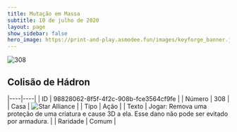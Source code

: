 ```yaml
---
title: Mutação em Massa
subtitle: 10 de julho de 2020
layout: page
show_sidebar: false
hero_image: https://print-and-play.asmodee.fun/images/keyforge_banner.jpg
---
```


![308](https://cdn.keyforgegame.com/media/card_front/pt/479_308_55R349MHQ2P7_pt.png)

## Colisão de Hádron

|----|----|
| ID | 98828062-8f5f-4f2c-908b-fce3564cf9fe |
| Número | 308 |
| Casa | ![Star Alliance](https://archonarcana.com/images/thumb/7/7d/Star_Alliance.png/22px-Star_Alliance.png "Aliança Estelar") |
| Tipo | Ação |
| Texto | Jogar: Remova uma proteção de uma criatura e cause 3D a ela. Esse dano não pode ser evitado por armadura. |
| Raridade | Comum |
